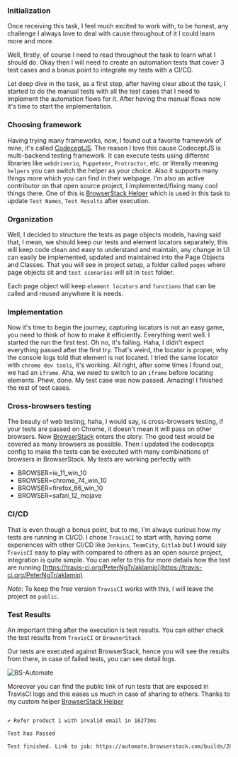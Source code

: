 
### Initialization

Once receiving this task, I feel much excited to work with, to be honest, any challenge I always love to deal with cause throughout of it I could learn more and more.

Well, firstly, of course I need to read throughout the task to learn what I should do. Okay then I will need to create an automation tests that cover 3 test cases and a bonus point to integrate my tests with a CI/CD.

Let deep dive in the task, as a first step, after having clear about the task, I started to do the manual tests with all the test cases that I need to implement the automation flows for it. After having the manual flows now it's time to start the implementation.

### Choosing framework

Having trying many frameworks, now, I found out a favorite framework of mine, it's called [CodeceptJS](https://codecept.io/). The reason I love this cause CodeceptJS is multi-backend testing framework. It can execute tests using different libraries like `webdriverio`, `Puppeteer`, `Protractor`, etc. or literally meaning `helpers` you can switch the helper as your choice. Also it supports many things more which you can find in their webpage. I'm also an active contributor on that open source project, I implemented/fixing many cool things there. One of this is [BrowserStack Helper](https://www.npmjs.com/package/codeceptjs-bshelper) which is used in this task to update `Test Names`, `Test Results` after execution.

### Organization

Well, I decided to structure the tests as page objects models, having said that, I mean, we should keep our tests and element locators separately, this will keep code clean and easy to understand and maintain,  any change in UI can easily be implemented, updated and maintained into the Page Objects and Classes. That you will see in project setup, a folder called `pages` where page objects sit and `test scenarios` will sit in `test` folder. 

Each page object will keep `element locators` and `functions` that can be called and reused anywhere it is needs.

### Implementation
Now it's time to begin the journey, capturing locators is not an easy game, you need to think of how to make it efficiently. Everything went well. I started the run the first test. Oh no, it's failing. Haha, I didn't expect everything passed after the first try. That's weird, the locator is proper, why the console logs told that element is not located. I tried the same locator with `chrome dev tools`, it's working. All right, after some times I found out, we had an `iframe`. Aha,  we need to switch to an `iframe` before locating elements. Phew, done. My test case was now passed. Amazing! I finished the rest of test cases.

### Cross-browsers testing
The beauty of web testing, haha, I would say, is cross-browsers testing, if your tests are passed on Chrome, it doesn't mean it will pass on other browsers. Now [BrowserStack](https://www.browserstack.com) enters the story. The good test would be covered as many browsers as possible. Then I updated the codeceptjs config to make the tests can be executed with many combinations of browsers in BrowserStack. My tests are working perfectly with
- BROWSER=ie_11_win_10
- BROWSER=chrome_74_win_10
- BROWSER=firefox_66_win_10
- BROWSER=safari_12_mojave

### CI/CD
That is even though a bonus point, but to me, I'm always curious how my tests are running in CI/CD. I chose `TravisCI` to start with, having some experiences with other CI/CD like `Jenkins`, `TeamCity`, `Gitlab` but I would say `TravisCI` easy to play with compared to others as an open source project, integration is quite simple. You can refer to this for more details how the test are running [https://travis-ci.org/PeterNgTr/aklamio](https://travis-ci.org/PeterNgTr/aklamio)

*Note*: To keep the free version `TravisCI` works with this, I will leave the project as `public`. 

### Test Results

An important thing after the execution is test results. You can either check the test results from `TravisCI` or `BrowserStack`

Our tests are executed against BrowserStack, hence you will see the results from there, in case of failed tests, you can see detail logs.

![BS-Automate](https://d1sz9tkli0lfjq.cloudfront.net/items/3y380t342O1x1i1H0a1Y/Image%202019-05-07%20at%204.01.05%20PM.png?v=b4a92e01)

 
Moreover you can find the public link of run tests that are exposed in TravisCI logs and this eases us much in case of sharing to others. Thanks to my custom helper [BrowserStack Helper](https://www.npmjs.com/package/codeceptjs-bshelper) 

 
```sh

✔ Refer product 1 with invalid email in 16273ms

Test has Passed

Test finished. Link to job: https://automate.browserstack.com/builds/2815b335c0674ab0b5eb0b2bd6f53ead2f92f953/sessions/0cc3cca50c811a6a0a6df3aabda28281d45b51c5?auth_token=8cc15db8547c34d92028c8561e4f96f011f76a133deb1c5d9197bce7c3c8dd2a

```